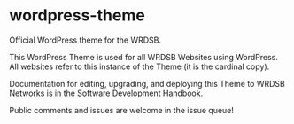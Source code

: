 wordpress-theme
===============
Official WordPress theme for the WRDSB.

This WordPress Theme is used for all WRDSB Websites using WordPress. All websites refer to this instance of the Theme (it is the cardinal copy).

Documentation for editing, upgrading, and deploying this Theme to WRDSB Networks is in the Software Development Handbook.

Public comments and issues are welcome in the issue queue!

